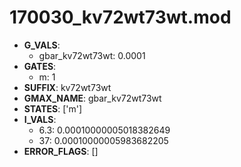 # 170030_kv72wt73wt.mod

- **G_VALS**:
  - gbar_kv72wt73wt: 0.0001
- **GATES**:
  - m: 1
- **SUFFIX**: kv72wt73wt
- **GMAX_NAME**: gbar_kv72wt73wt
- **STATES**: ['m']
- **I_VALS**:
  - 6.3: 0.00010000005018382649
  - 37: 0.00010000005983682205
- **ERROR_FLAGS**: []
